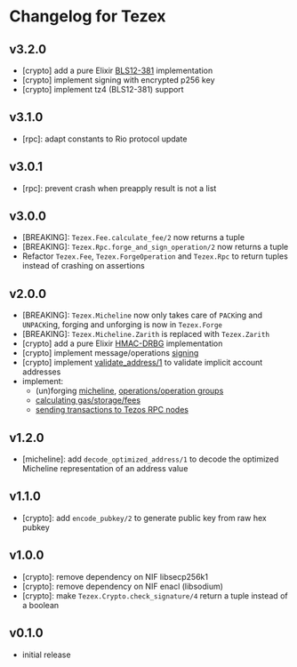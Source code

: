 # Changelog for Tezex

## v3.2.0

- [crypto] add a pure Elixir [BLS12-381](https://hexdocs.pm/tezex/Tezex.Crypto.BLS.html) implementation
- [crypto] implement signing with encrypted p256 key
- [crypto] implement tz4 (BLS12-381) support

## v3.1.0

- [rpc]: adapt constants to Rio protocol update

## v3.0.1

- [rpc]: prevent crash when preapply result is not a list

## v3.0.0

- [BREAKING]: `Tezex.Fee.calculate_fee/2` now returns a tuple
- [BREAKING]: `Tezex.Rpc.forge_and_sign_operation/2` now returns a tuple
- Refactor `Tezex.Fee`, `Tezex.ForgeOperation` and `Tezex.Rpc` to return tuples instead of crashing on assertions

## v2.0.0

- [BREAKING]: `Tezex.Micheline` now only takes care of `PACK`ing and `UNPACK`ing, forging and unforging is now in `Tezex.Forge`
- [BREAKING]: `Tezex.Micheline.Zarith` is replaced with `Tezex.Zarith`
- [crypto] add a pure Elixir [HMAC-DRBG](https://hexdocs.pm/tezex/Tezex.Crypto.HMACDRBG.html) implementation
- [crypto] implement message/operations [signing](https://hexdocs.pm/tezex/Tezex.Crypto.html#sign_message/2)
- [crypto] implement [validate_address/1](https://hexdocs.pm/tezex/Tezex.Crypto.html#validate_address/1) to validate implicit account addresses
- implement: 
  - (un)forging [micheline](https://hexdocs.pm/tezex/Tezex.Forge.html), [operations/operation groups](https://hexdocs.pm/tezex/Tezex.ForgeOperation.html)
  - [calculating gas/storage/fees](https://hexdocs.pm/tezex/Tezex.Fee.html)
  - [sending transactions to Tezos RPC nodes](https://hexdocs.pm/tezex/Tezex.Rpc.html)

## v1.2.0

- [micheline]: add `decode_optimized_address/1` to decode the optimized Micheline representation of an address value

## v1.1.0

- [crypto]: add `encode_pubkey/2` to generate public key from raw hex pubkey

## v1.0.0

- [crypto]: remove dependency on NIF libsecp256k1
- [crypto]: remove dependency on NIF enacl (libsodium)
- [crypto]: make `Tezex.Crypto.check_signature/4` return a tuple instead of a boolean

## v0.1.0

- initial release

